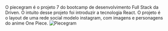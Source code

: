O piecegram é o projeto 7 do bootcamp de desenvolvimento Full Stack da Driven. O intuito desse projeto foi introduzir a tecnologia React. O projeto é o layout de uma rede social modelo instagram, com imagens e personagens do anime One Piece.
![Piecegram](https://user-images.githubusercontent.com/43351064/190838624-aa4146bc-4fb8-46b0-87e4-2d408faa71c6.png)
